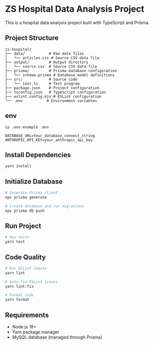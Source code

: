 # ZS Hospital Data Analysis Project

This is a hospital data analysis project built with TypeScript and Prisma.

## Project Structure

```
zs-hospital/
├── data/           # Raw data files
│   └── articles.csv # Source CSV data file
├── output/         # Output directory
│   └── source.csv  # Source CSV data file
├── prisma/         # Prisma database configuration
│   └── schema.prisma # Database model definitions
├── src/            # Source code
│   └── test.ts     # Test program
├── package.json    # Project configuration
├── tsconfig.json   # TypeScript configuration
├── eslint.config.mjs # ESLint configuration
└── .env           # Environment variables
```

## env

```
cp .env.example .env
```

```
DATABASE_URL=Your_database_connect_string
ANTHROPIC_API_KEY=your_anthropic_api_key
```

## Install Dependencies

```bash
yarn install
```

## Initialize Database

```bash
# Generate Prisma client
npx prisma generate

# Create database and run migrations
npx prisma db push
```

## Run Project

```bash
# Run tests
yarn test

```

## Code Quality

```bash
# Run ESLint checks
yarn lint

# Auto-fix ESLint issues
yarn lint:fix

# Format code
yarn format
```

## Requirements

- Node.js 18+
- Yarn package manager
- MySQL database (managed through Prisma) 